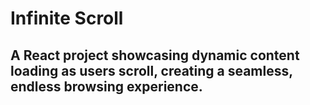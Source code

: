 # Infinite Scroll

## A React project showcasing dynamic content loading as users scroll, creating a seamless, endless browsing experience.
